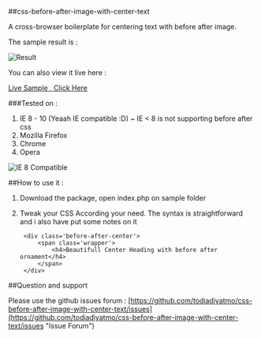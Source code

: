 ##css-before-after-image-with-center-text

A cross-browser boilerplate for centering text with before after image.

The sample result is :


![Result](http://tonjoo.com/wp-content/uploads/2013/10/result.png)

You can also view it live here :

[Live Sample , Click Here](http://tonjoo.com/wp-content/uploads/2013/10/index.html "Live Sample")

###Tested on :

1. IE 8 - 10 (Yeaah IE compatible :D) ~ IE < 8 is not supporting before after css
2. Mozilla Firefox
3. Chrome
4. Opera

![IE 8 Compatible](http://tonjoo.com/wp-content/uploads/2013/10/IE-8-Compatible.png)

##How to use it :

1. Download the package, open index.php on sample folder
2. Tweak your CSS According your need. The syntax is straightforward and i also have put some notes on it

		<div class='before-after-center'>
			<span class='wrapper'>
				<h4>Beautifull Center Heading with before after ornament</h4>
			</span>
		</div>

##Question and support

Please use the github issues forum : [https://github.com/todiadiyatmo/css-before-after-image-with-center-text/issues](https://github.com/todiadiyatmo/css-before-after-image-with-center-text/issues "Issue Forum")